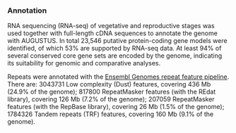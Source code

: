 ### Annotation

RNA sequencing (RNA-seq) of vegetative and reproductive stages was used
together with full-length cDNA sequences to annotate the genome with
AUGUSTUS. In total 23,546 putative protein-coding gene models were
identified, of which 53% are supported by RNA-seq data. At least 94% of
several conserved core gene sets are encoded by the genome, indicating
its suitability for genomic and comparative analyses.

Repeats were annotated with the [Ensembl Genomes repeat feature
pipeline](http://plants.ensembl.org/info/genome/annotation/repeat_features.html). There
are: 3043731 Low complexity (Dust) features, covering 436 Mb (24.9% of
the genome); 817800 RepeatMasker features (with the REdat library),
covering 126 Mb (7.2% of the genome); 207059 RepeatMasker features (with
the RepBase library), covering 26 Mb (1.5% of the genome); 1784326
Tandem repeats (TRF) features, covering 160 Mb (9.1% of the genome).
